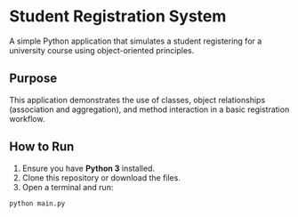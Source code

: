 # Student Registration System

A simple Python application that simulates a student registering for a university course using object-oriented principles.

## Purpose

This application demonstrates the use of classes, object relationships (association and aggregation), and method interaction in a basic registration workflow.

## How to Run

1. Ensure you have **Python 3** installed.
2. Clone this repository or download the files.
3. Open a terminal and run:

```bash
python main.py

 
